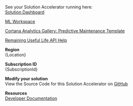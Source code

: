 See your Solution Accelerator running here:  
[Solution Dashboard]  

[ML Workspace]  

[Cortana Analytics Gallery: Predictive Maintenance Template]  

[Remaining Useful Life API Help]  


**Region**  
{Location}

**Subscription ID**  
{SubscriptionId}

**Modify your solution**  
View the Source Code for this Solution Accelerator on [GitHub]

**Resources**  
[Developer Documentation]

   [Solution Dashboard]: <{Outputs.azureWebsite}>
   [ML Workspace]: <{Outputs.oMlWorkspaceWorkspaceLink}>
   [Cortana Analytics Gallery: Predictive Maintenance Template]: <http://gallery.cortanaanalytics.com/Collection/Predictive-Maintenance-Template-3>
   [Remaining Useful Life API Help]: <{Outputs.oMLHelpLocation}>
   [GitHub]: <https://github.com/Azure/azure-iot-predictive-maintenance>
   [Developer Documentation]: <https://docs.microsoft.com/azure/iot-accelerators/>